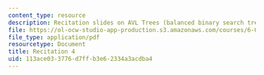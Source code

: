 ```yaml
---
content_type: resource
description: Recitation slides on AVL Trees (balanced binary search trees).
file: https://ol-ocw-studio-app-production.s3.amazonaws.com/courses/6-006-introduction-to-algorithms-spring-2008/113ace033776d7ffb3e62334a3acdba4_recitation04.pdf
file_type: application/pdf
resourcetype: Document
title: Recitation 4
uid: 113ace03-3776-d7ff-b3e6-2334a3acdba4
---
```

